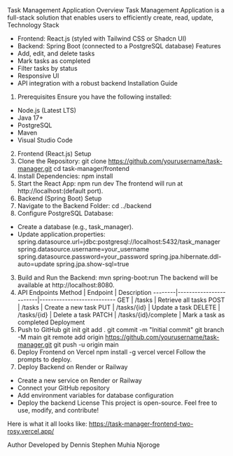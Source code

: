 Task Management Application
Overview
Task Management Application is a full-stack solution that enables users to efficiently create, read, update, Technology Stack
- Frontend: React.js (styled with Tailwind CSS or Shadcn UI)
- Backend: Spring Boot (connected to a PostgreSQL database)
Features
- Add, edit, and delete tasks
- Mark tasks as completed
- Filter tasks by status
- Responsive UI
- API integration with a robust backend
Installation Guide
1. Prerequisites
Ensure you have the following installed:
- Node.js (Latest LTS)
- Java 17+
- PostgreSQL
- Maven
- Visual Studio Code
2. Frontend (React.js) Setup
1. Clone the Repository:
 git clone https://github.com/yourusername/task-manager.git
 cd task-manager/frontend
2. Install Dependencies:
 npm install
3. Start the React App:
 npm run dev
 The frontend will run at http://localhost:(default port).
3. Backend (Spring Boot) Setup
1. Navigate to the Backend Folder:
 cd ../backend
2. Configure PostgreSQL Database:
 - Create a database (e.g., task_manager).
 - Update application.properties:
 spring.datasource.url=jdbc:postgresql://localhost:5432/task_manager
 spring.datasource.username=your_username
 spring.datasource.password=your_password
 spring.jpa.hibernate.ddl-auto=update
 spring.jpa.show-sql=true
3. Build and Run the Backend:
 mvn spring-boot:run
 The backend will be available at http://localhost:8080.
4. API Endpoints
Method | Endpoint | Description
--------|------------------------|---------------------------
GET | /tasks | Retrieve all tasks
POST | /tasks | Create a new task
PUT | /tasks/{id} | Update a task
DELETE | /tasks/{id} | Delete a task
PATCH | /tasks/{id}/complete | Mark a task as completed
Deployment
1. Push to GitHub
git init
git add .
git commit -m "Initial commit"
git branch -M main
git remote add origin https://github.com/yourusername/task-manager.git
git push -u origin main
2. Deploy Frontend on Vercel
npm install -g vercel
vercel
Follow the prompts to deploy.
3. Deploy Backend on Render or Railway
- Create a new service on Render or Railway
- Connect your GitHub repository
- Add environment variables for database configuration
- Deploy the backend
License
This project is open-source. Feel free to use, modify, and contribute!

Here is what it all looks like: https://task-manager-frontend-two-rosy.vercel.app/

Author
Developed by Dennis Stephen Muhia Njoroge

